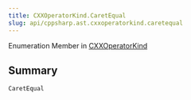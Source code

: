 ```yaml
---
title: CXXOperatorKind.CaretEqual
slug: api/cppsharp.ast.cxxoperatorkind.caretequal
---
```

Enumeration Member in [CXXOperatorKind](/api/cppsharp/ast/cxxoperatorkind)

## Summary



```csharp
CaretEqual
```

